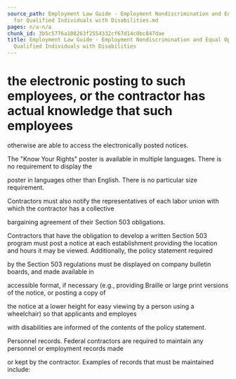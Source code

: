 ```yaml
---
source_path: Employment Law Guide - Employment Nondiscrimination and Equal Opportunity
  for Qualified Individuals with Disabilities.md
pages: n/a-n/a
chunk_id: 3b5c5776a108263f2554332cf67d14c0bc847dae
title: Employment Law Guide - Employment Nondiscrimination and Equal Opportunity for
  Qualified Individuals with Disabilities
---
```

# the electronic posting to such employees, or the contractor has actual knowledge that such employees

otherwise are able to access the electronically posted notices.

The "Know Your Rights" poster is available in multiple languages. There is no requirement to display the

poster in languages other than English. There is no particular size requirement.

Contractors must also notify the representatives of each labor union with which the contractor has a collective

bargaining agreement of their Section 503 obligations.

Contractors that have the obligation to develop a written Section 503 program must post a notice at each establishment providing the location and hours it may be viewed. Additionally, the policy statement required

by the Section 503 regulations must be displayed on company bulletin boards, and made available in

accessible format, if necessary (e.g., providing Braille or large print versions of the notice, or posting a copy of

the notice at a lower height for easy viewing by a person using a wheelchair) so that applicants and employes

with disabilities are informed of the contents of the policy statement.

Personnel records. Federal contractors are required to maintain any personnel or employment records made

or kept by the contractor. Examples of records that must be maintained include:
